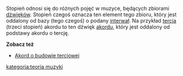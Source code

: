 Stopień odnosi się do różnych pojęć w muzyce, będących zbiorami
[dźwięków](dźwięk "wikilink"). Stopień czegoś oznacza ten element
tego zbioru, który jest oddalony od bazy (tego czegoś) o podany
[interwał](interwał "wikilink"). Na przykład
[tercja](tercja_akordu "wikilink") (trzeci stopień) akordu to ten dźwięk
[akordu](akord "wikilink"), który jest oddalony od podstawy akordu o
tercję.

**Zobacz też**

  - [Akord o budowie tercjowej](Akord_o_budowie_tercjowej "wikilink")

[kategoria:teoria muzyki](kategoria:teoria_muzyki "wikilink")